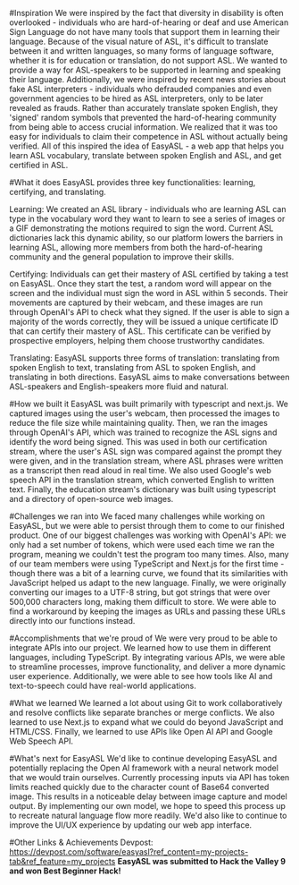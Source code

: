#Inspiration
We were inspired by the fact that diversity in disability is often overlooked - individuals who are hard-of-hearing or deaf and use American Sign Language do not have many tools that support them in learning their language. Because of the visual nature of ASL, it's difficult to translate between it and written languages, so many forms of language software, whether it is for education or translation, do not support ASL. We wanted to provide a way for ASL-speakers to be supported in learning and speaking their language. Additionally, we were inspired by recent news stories about fake ASL interpreters - individuals who defrauded companies and even government agencies to be hired as ASL interpreters, only to be later revealed as frauds. Rather than accurately translate spoken English, they 'signed' random symbols that prevented the hard-of-hearing community from being able to access crucial information. We realized that it was too easy for individuals to claim their competence in ASL without actually being verified. All of this inspired the idea of EasyASL - a web app that helps you learn ASL vocabulary, translate between spoken English and ASL, and get certified in ASL.

#What it does
EasyASL provides three key functionalities: learning, certifying, and translating. 

Learning: We created an ASL library - individuals who are learning ASL can type in the vocabulary word they want to learn to see a series of images or a GIF demonstrating the motions required to sign the word. Current ASL dictionaries lack this dynamic ability, so our platform lowers the barriers in learning ASL, allowing more members from both the hard-of-hearing community and the general population to improve their skills.

Certifying: Individuals can get their mastery of ASL certified by taking a test on EasyASL. Once they start the test, a random word will appear on the screen and the individual must sign the word in ASL within 5 seconds. Their movements are captured by their webcam, and these images are run through OpenAI's API to check what they signed. If the user is able to sign a majority of the words correctly, they will be issued a unique certificate ID that can certify their mastery of ASL. This certificate can be verified by prospective employers, helping them choose trustworthy candidates.

Translating: EasyASL supports three forms of translation: translating from spoken English to text, translating from ASL to spoken English, and translating in both directions. EasyASL aims to make conversations between ASL-speakers and English-speakers more fluid and natural.

#How we built it
EasyASL was built primarily with typescript and next.js. We captured images using the user's webcam, then processed the images to reduce the file size while maintaining quality. Then, we ran the images through OpenAI's API, which was trained to recognize the ASL signs and identify the word being signed. This was used in both our certification stream, where the user's ASL sign was compared against the prompt they were given, and in the translation stream, where ASL phrases were written as a transcript then read aloud in real time. We also used Google's web speech API in the translation stream, which converted English to written text. Finally, the education stream's dictionary was built using typescript and a directory of open-source web images.

#Challenges we ran into
We faced many challenges while working on EasyASL, but we were able to persist through them to come to our finished product. One of our biggest challenges was working with OpenAI's API: we only had a set number of tokens, which were used each time we ran the program, meaning we couldn't test the program too many times. Also, many of our team members were using TypeScript and Next.js for the first time - though there was a bit of a learning curve, we found that its similarities with JavaScript helped us adapt to the new language. Finally, we were originally converting our images to a UTF-8 string, but got strings that were over 500,000 characters long, making them difficult to store. We were able to find a workaround by keeping the images as URLs and passing these URLs directly into our functions instead.

#Accomplishments that we're proud of
We were very proud to be able to integrate APIs into our project. We learned how to use them in different languages, including TypeScript. By integrating various APIs, we were able to streamline processes, improve functionality, and deliver a more dynamic user experience. Additionally, we were able to see how tools like AI and text-to-speech could have real-world applications.

#What we learned
We learned a lot about using Git to work collaboratively and resolve conflicts like separate branches or merge conflicts. We also learned to use Next.js to expand what we could do beyond JavaScript and HTML/CSS. Finally, we learned to use APIs like Open AI API and Google Web Speech API.

#What's next for EasyASL
We'd like to continue developing EasyASL and potentially replacing the Open AI framework with a neural network model that we would train ourselves. Currently processing inputs via API has token limits reached quickly due to the character count of Base64 converted image. This results in a noticeable delay between image capture and model output. By implementing our own model, we hope to speed this process up to recreate natural language flow more readily. We'd also like to continue to improve the UI/UX experience by updating our web app interface.

#Other Links & Achievements
Devpost: https://devpost.com/software/easyasl?ref_content=my-projects-tab&ref_feature=my_projects
**EasyASL was submitted to Hack the Valley 9 and won Best Beginner Hack!**
